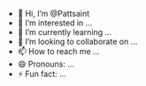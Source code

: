 - 👋 Hi, I’m @Pattsaint
- 👀 I’m interested in ...
- 🌱 I’m currently learning ...
- 💞️ I’m looking to collaborate on ...
- 📫 How to reach me ...
- 😄 Pronouns: ...
- ⚡ Fun fact: ...

<!---
Pattsaint/Pattsaint is a ✨ special ✨ repository because its `README.md` (this file) appears on your GitHub profile.
You can click the Preview link to take a look at your changes.
--->

